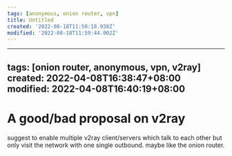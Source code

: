 ```yaml
---
tags: [anonymous, onion router, vpn]
title: Untitled
created: '2022-08-18T11:50:18.938Z'
modified: '2022-08-18T11:59:44.002Z'
---
```


---
tags: [onion router, anonymous, vpn, v2ray]
created: 2022-04-08T16:38:47+08:00
modified: 2022-04-08T16:40:19+08:00
---

# A good/bad proposal on v2ray

suggest to enable multiple v2ray client/servers which talk to each other but only visit the network with one single outbound. maybe like the onion router.
